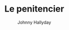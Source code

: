 ---
layout: post
title: Le penitencier
author: Johnny Hallyday
image:
  artist: johnny-hallyday.png
---
